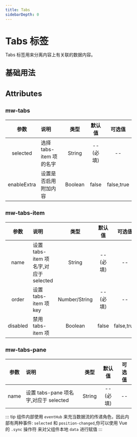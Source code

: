 ```yaml
---
title: Tabs
sidebarDepth: 0
---
```


<style lang="scss">
    * { margin: 0; padding: 0; box-sizing: border-box; }
    h1, h2, h3, h4, h5 {
        border-bottom: none;
    }
    h1 {
        font-size: 30px;
        line-height: 38px;
    }
    h2 {
        font-size: 24px;
        line-height: 32px;
    }
    h3 {
        font-size: 18px;
        line-height: 26px;
    }
    p {
        font-size: 14px;
    }
</style>

# Tabs 标签
Tabs 标签用来分离内容上有关联的数据内容。

## 基础用法
<tabs-demo></tabs-demo>

## Attributes
### mw-tabs
| 参数          | 说明          | 类型   | 默认值 | 可选值 |
|:-------------:|:-------------|:------:|:------:|:------:|
| selected      |  选择 tabs-item 项的名字 | String |  --(必填)    | --     |
| enableExtra   |  设置是否启用附加内容 | Boolean |  false    | false,true     |

### mw-tabs-item
| 参数          | 说明          | 类型   | 默认值 | 可选值 |
|:-------------:|:-------------|:------:|:------:|:------:|
| name          |  设置 tabs-item 项名字,对应于 selected | String |  --(必填)    | --     |
| order         |  设置 tabs-item 项 key | Number/String |  --(必填)    | --     |
| disabled      |  禁用 tabs-item 项 | Boolean |  false    | false,true     |

### mw-tabs-pane
| 参数          | 说明          | 类型   | 默认值 | 可选值 |
|:-------------:|:-------------|:------:|:------:|:------:|
| name          |  设置 tabs-pane 项名字,对应于 selected | String |  --(必填)    | --     |

::: tip
组件内部使用 `eventHub` 来充当数据流的传递角色，因此内部有两种事件: `selected` 和 `position-changed`,你可以使用 Vue 的 `.sync` 操作符
来对父组件本地 `data` 进行赋值
:::





